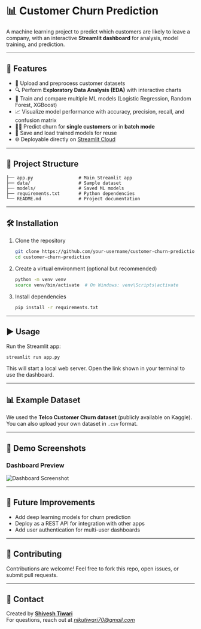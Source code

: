 # 📊 Customer Churn Prediction

A machine learning project to predict which customers are likely to leave a company, with an interactive **Streamlit dashboard** for analysis, model training, and prediction.

---

## 🚀 Features
- 📂 Upload and preprocess customer datasets  
- 🔍 Perform **Exploratory Data Analysis (EDA)** with interactive charts  
- 🤖 Train and compare multiple ML models (Logistic Regression, Random Forest, XGBoost)  
- 📈 Visualize model performance with accuracy, precision, recall, and confusion matrix  
- 🧑‍💻 Predict churn for **single customers** or in **batch mode**  
- 💾 Save and load trained models for reuse  
- 🌐 Deployable directly on [Streamlit Cloud](https://streamlit.io/)  

---

## 📁 Project Structure
```
├── app.py                 # Main Streamlit app
├── data/                  # Sample dataset
├── models/                # Saved ML models
├── requirements.txt       # Python dependencies
└── README.md              # Project documentation
```

---

## 🛠️ Installation

1. Clone the repository  
   ```bash
   git clone https://github.com/your-username/customer-churn-prediction.git
   cd customer-churn-prediction
   ```

2. Create a virtual environment (optional but recommended)  
   ```bash
   python -m venv venv
   source venv/bin/activate  # On Windows: venv\Scripts\activate
   ```

3. Install dependencies  
   ```bash
   pip install -r requirements.txt
   ```

---

## ▶️ Usage
Run the Streamlit app:
```bash
streamlit run app.py
```

This will start a local web server. Open the link shown in your terminal to use the dashboard.

---

## 📊 Example Dataset
We used the **Telco Customer Churn dataset** (publicly available on Kaggle).  
You can also upload your own dataset in `.csv` format.

---

## 🌟 Demo Screenshots
### Dashboard Preview
![Dashboard Screenshot](https://via.placeholder.com/900x400.png?text=Add+your+screenshot+here)

---

## 📌 Future Improvements
- Add deep learning models for churn prediction  
- Deploy as a REST API for integration with other apps  
- Add user authentication for multi-user dashboards  

---

## 🤝 Contributing
Contributions are welcome! Feel free to fork this repo, open issues, or submit pull requests.

---

## 📧 Contact
Created by **[Shivesh Tiwari](https://github.com/shivesh122/shivesh122)**  
For questions, reach out at *nikutiwari70@gmail.com*
